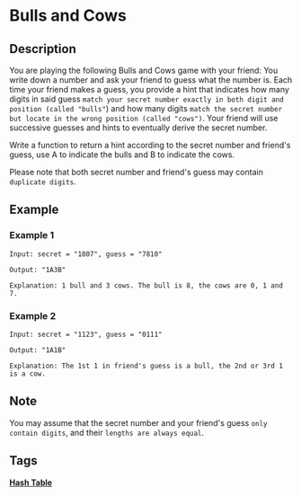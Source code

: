 # Bulls and Cows
## Description
You are playing the following Bulls and Cows game with your friend: You write down a number and ask your friend to guess what the number is. Each time your friend makes a guess, you provide a hint that indicates how many digits in said guess `match your secret number exactly in both digit and position (called "bulls"`) and how many digits `match the secret number but locate in the wrong position (called "cows")`. Your friend will use successive guesses and hints to eventually derive the secret number.

Write a function to return a hint according to the secret number and friend's guess, use A to indicate the bulls and B to indicate the cows. 

Please note that both secret number and friend's guess may contain `duplicate digits`.

## Example
### Example 1
```
Input: secret = "1807", guess = "7810"

Output: "1A3B"

Explanation: 1 bull and 3 cows. The bull is 8, the cows are 0, 1 and 7.
```

### Example 2
```
Input: secret = "1123", guess = "0111"

Output: "1A1B"

Explanation: The 1st 1 in friend's guess is a bull, the 2nd or 3rd 1 is a cow.
```

## Note
You may assume that the secret number and your friend's guess `only contain digits`, and their `lengths are always equal`.

## Tags
**[Hash Table](https://leetcode.com/tag/hash-table)**
